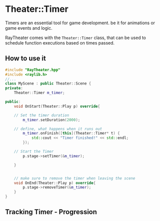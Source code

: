 # Theater::Timer

Timers are an essential tool for game development.
be it for animations or game events and logic.

RayTheater comes with the `Theater::Timer` class, 
that can be used to schedule function executions based on times passed.

## How to use it

```c++
#include "RayTheater.hpp"
#include <raylib.h>
//...
class MyScene : public Theater::Scene {
private:
    Theater::Timer m_timer;

public:
    void OnStart(Theater::Play p) override{

    // Set the timer duration
        m_timer.setDuration(2000);

    // define, what happens when it runs out
        m_timer.onFinish([this](Theater::Timer* t) {
            std::cout << "Timer finished!" << std::endl;
        });

    // Start the Timer
        p.stage->setTimer(&m_timer);

    }


    // make sure to remove the timer when leaving the scene
    void OnEnd(Theater::Play p) override{
        p.stage->removeTimer(&m_timer);
    }
}
```
## Tracking Timer - Progression




